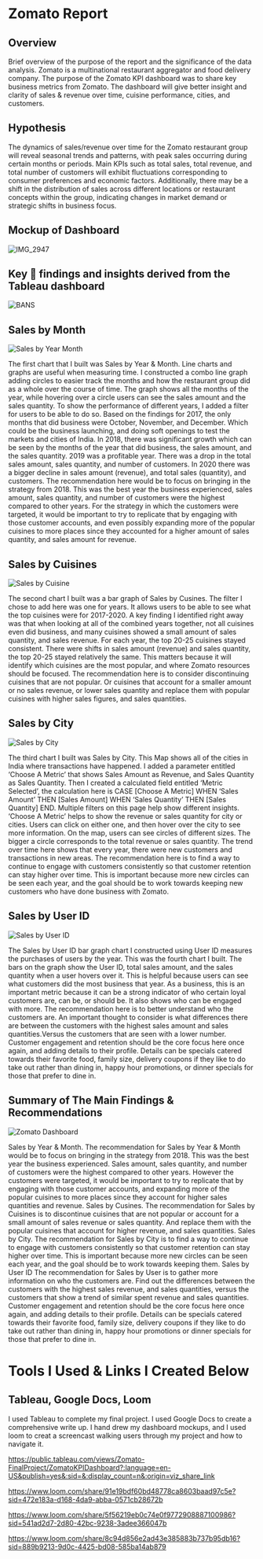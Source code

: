 # Zomato Report

## Overview
Brief overview of the purpose of the report and the significance of the data analysis.
Zomato is a multinational restaurant aggregator and food delivery company.
The purpose of the Zomato KPI dashboard was to share key business metrics from Zomato. The dashboard will give better insight and clarity of sales & revenue over time, cuisine performance, cities, and customers. 

## Hypothesis
The dynamics of sales/revenue over time for the Zomato restaurant group will reveal seasonal trends and patterns, with peak sales occurring during certain months or periods. Main KPIs such as total sales, total revenue, and total number of customers will exhibit fluctuations corresponding to consumer preferences and economic factors. Additionally, there may be a shift in the distribution of sales across different locations or restaurant concepts within the group, indicating changes in market demand or strategic shifts in business focus.

## Mockup of Dashboard

![IMG_2947](https://github.com/Mr-DinoBlack/Data_projects_TripleTen/assets/164646396/558e91ea-929c-4231-bcbf-256f6721d453)


## Key 🔑 findings and insights derived from the Tableau dashboard

![BANS](https://github.com/Mr-DinoBlack/Data_projects_TripleTen/assets/164646396/fb2821e6-d978-43b6-9190-235090ebfc7f)

## Sales by Month 

![Sales by Year   Month](https://github.com/Mr-DinoBlack/Data_projects_TripleTen/assets/164646396/62641550-d717-4e98-9432-3feee32c6703)

The first chart that I built was Sales by Year & Month. Line charts and graphs are useful when measuring time. I constructed a combo line graph adding circles to easier track the months and how the restaurant group did as a whole over the course of time. The graph shows all the months of the year, while hovering over a circle users can see the sales amount and the sales quantity. To show the performance of different years, I added a filter for users to be able to do so. Based on the findings for 2017, the only months that did business were October, November, and December. Which could be the business launching, and doing soft openings to test the markets and cities of India. In 2018, there was significant growth which can be seen by the months of the year that did business, the sales amount, and the sales quantity. 2019 was a profitable year. There was a drop in the total sales amount, sales quantity, and number of customers. In 2020 there was a bigger decline in sales amount (revenue), and total sales (quantity),  and customers. The recommendation here would be to focus on bringing in the strategy from 2018. This was the best year the business experienced, sales amount, sales quantity, and number of customers were the highest compared to other years. For the strategy in which the customers were targeted, it would be important to try to replicate that by engaging with those customer accounts, and even possibly expanding more of the popular cuisines to more places since they accounted for a higher amount of sales quantity, and sales amount for revenue.

## Sales by Cuisines

![Sales by Cuisine](https://github.com/Mr-DinoBlack/Data_projects_TripleTen/assets/164646396/652ff324-d7a5-4c72-ae6f-94abddd71c48)

The second chart I built was a bar graph of Sales by Cusines. The filter I chose to add here was one for years. It allows users to be able to see what the top cuisines were for 2017-2020. A key finding I identified right away was that when looking at all of the combined years together, not all cuisines even did business, and many cuisines showed a small amount of sales quantity, and sales revenue. For each year, the top 20-25 cuisines stayed consistent. There were shifts in sales amount (revenue) and sales quantity, the top 20-25 stayed relatively the same. This matters because it will identify which cuisines are the most popular, and where Zomato resources should be focused. The recommendation here is to consider discontinuing cuisines that are not popular. Or cuisines that account for a smaller amount or no sales revenue, or lower sales quantity and replace them with popular cuisines with higher sales figures, and sales quantities. 

## Sales by City

![Sales by City](https://github.com/Mr-DinoBlack/Data_projects_TripleTen/assets/164646396/9c56a345-68bd-4aea-8401-984b248fb565)

The third chart I built was Sales by City. This Map shows all of the cities in India where transactions have happened. I added a parameter entitled ‘Choose A Metric’ that shows Sales Amount as Revenue, and Sales Quantity as Sales Quantity. Then I created a calculated field entitled ‘Metric Selected’, the calculation here is CASE [Choose A Metric] WHEN ‘Sales Amount’ THEN [Sales Amount] WHEN ‘Sales Quantity’ THEN [Sales Quantity] END. Multiple filters on this page help show different insights. ‘Choose A Metric’ helps to show the revenue or sales quantity for city or cities. Users can click on either one, and then hover over the city to see more information. On the map, users can see circles of different sizes. The bigger a circle corresponds to the total revenue or sales quantity. The trend over time here shows that every year, there were new customers and transactions in new areas. The recommendation here is to find a way to continue to engage with customers consistently so that customer retention can stay higher over time. This is important because more new circles can be seen each year, and the goal should be to work towards keeping new customers who have done business with Zomato.

## Sales by User ID

![Sales by User ID](https://github.com/Mr-DinoBlack/Data_projects_TripleTen/assets/164646396/e065a55f-dc57-459f-a81b-82f2318fc11a)

The Sales by User ID bar graph chart I constructed using User ID measures the purchases of users by the year. This was the fourth chart I built. The bars on the graph show the User ID, total sales amount, and the sales quantity when a user hovers over it. This is helpful because users can see what customers did the most business that year. As a business, this is an important metric because it can be a strong indicator of who certain loyal customers are, can be, or should be. It also shows who can be engaged with more. The recommendation here is to better understand who the customers are. An important thought to consider is what differences there are between the customers with the highest sales amount and sales quantities.Versus the customers that are seen with a lower number. Customer engagement and retention should be the core focus here once again, and adding details to their profile. Details can be specials catered towards their favorite food, family size, delivery coupons if they like to do take out rather than dining in, happy hour promotions, or dinner specials for those that prefer to dine in.

## Summary of The Main Findings & Recommendations

![Zomato Dashboard](https://github.com/Mr-DinoBlack/Data_projects_TripleTen/assets/164646396/4467c0d0-3932-4b1c-bbdd-7fed6176238b)


Sales by Year & Month. 
The recommendation for Sales by Year & Month would be to focus on bringing in the strategy from 2018. This was the best year the business experienced. Sales amount, sales quantity, and number of customers were the highest compared to other years. However the customers were targeted, it would be important to try to replicate that by engaging with those customer accounts, and expanding more of the popular cuisines to more places since they account for higher sales quantities and revenue.
Sales by Cusines. 
The recommendation for Sales by Cuisines is to discontinue cuisines that are not popular or account for a small amount of sales revenue or sales quantity. And replace them with the popular cuisines that account for higher revenue, and sales quantities. 
Sales by City. 
The recommendation for Sales by City is to find a way to continue to engage with customers consistently so that customer retention can stay higher over time. This is important because more new circles can be seen each year, and the goal should be to work towards keeping them.
Sales by User ID 
The recommendation for Sales by User is to gather more information on who the customers are. Find out the differences between the customers with the highest sales revenue, and sales quantities, versus the customers that show a trend of similar spent revenue and sales quantities. Customer engagement and retention should be the core focus here once again, and adding details to their profile. Details can be specials catered towards their favorite food, family size, delivery coupons if they like to do take out rather than dining in, happy hour promotions or dinner specials for those that prefer to dine in.





# Tools I Used & Links I Created Below

## Tableau, Google Docs, Loom
I used Tableau to complete my final project. I used Google Docs to create a comprehensive write up. I hand drew my dashboard mockups, and I used loom to
creat a screencast walking users through my project and how to navigate it.


https://public.tableau.com/views/Zomato-FinalProject/ZomatoKPIDashboard?:language=en-US&publish=yes&:sid=&:display_count=n&:origin=viz_share_link

https://www.loom.com/share/91e19bdf60bd48778ca8603baad97c5e?sid=472e183a-d168-4da9-abba-0571cb28672b

https://www.loom.com/share/5f56219eb0c74e0f9772908887100986?sid=541ad2d7-2d80-42bc-9238-3adee366047b

https://www.loom.com/share/8c94d856e2ad43e385883b737b95db16?sid=889b9213-9d0c-4425-bd08-585ba14ab879
